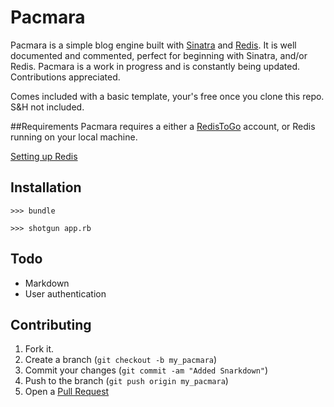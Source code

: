 Pacmara
===

Pacmara is a simple blog engine built with [Sinatra](http://www.sinatrarb.com/) and [Redis](http://redis.io/). It is well documented and commented, perfect for beginning with Sinatra, and/or Redis. Pacmara is a work in progress and is constantly being updated. Contributions appreciated.

Comes included with a basic template, your's free once you clone this repo. S&H not included.

##Requirements
Pacmara requires a either a [RedisToGo](http://redistogo.com/) account, or Redis running on your local machine.

[Setting up Redis](http://redis.io/topics/quickstart)

Installation
------------

`>>> bundle`

`>>> shotgun app.rb`
    
Todo
------------

- Markdown
- User authentication

Contributing
------------

1. Fork it.
2. Create a branch (`git checkout -b my_pacmara`)
3. Commit your changes (`git commit -am "Added Snarkdown"`)
4. Push to the branch (`git push origin my_pacmara`)
5. Open a [Pull Request](http://github.com/colbyaley/pacmara/pulls)